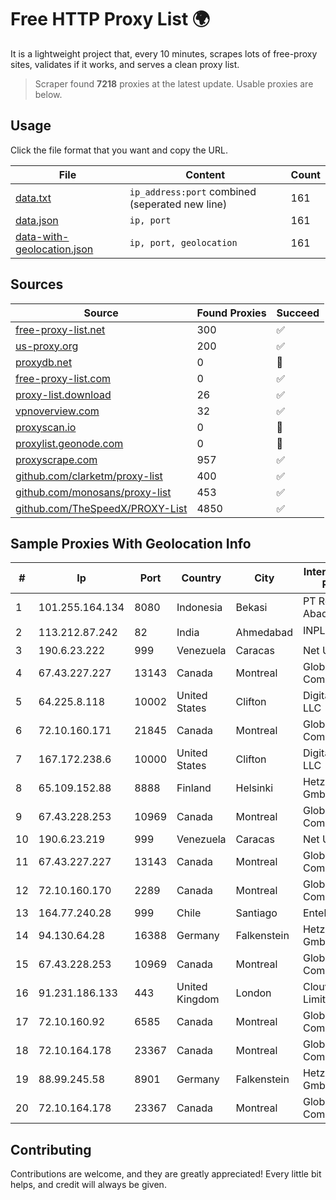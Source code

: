 
# Free HTTP Proxy List 🌍

It is a lightweight project that, every 10 minutes, scrapes lots of free-proxy sites, validates if it works, and serves a clean proxy list.


> Scraper found **7218** proxies at the latest update. Usable proxies are below.

## Usage

Click the file format that you want and copy the URL.


|File|Content|Count|
|----|-------|-----|
|[data.txt](https://raw.githubusercontent.com/themiralay/Proxy-List-World/master/data.txt)|`ip_address:port` combined (seperated new line)|161|
|[data.json](https://raw.githubusercontent.com/themiralay/Proxy-List-World/master/data.json)|`ip, port`|161|
|[data-with-geolocation.json](https://raw.githubusercontent.com/themiralay/Proxy-List-World/master/data-with-geolocation.json)|`ip, port, geolocation`|161|

## Sources

|Source|Found Proxies|Succeed|
|------|-------------|-------|
|[free-proxy-list.net](https://free-proxy-list.net)|300|✅|
|[us-proxy.org](https://www.us-proxy.org)|200|✅|
|[proxydb.net](http://proxydb.net)|0|🚫|
|[free-proxy-list.com](https://free-proxy-list.com/?page=&port=&type%5B%5D=http&type%5B%5D=https&up_time=0&search=Search)|0|✅|
|[proxy-list.download](https://www.proxy-list.download/HTTP)|26|✅|
|[vpnoverview.com](https://vpnoverview.com/privacy/anonymous-browsing/free-proxy-servers)|32|✅|
|[proxyscan.io](https://www.proxyscan.io)|0|🚫|
|[proxylist.geonode.com](https://proxylist.geonode.com/api/proxy-list?limit=300&page=1&sort_by=lastChecked&sort_type=desc&protocols=http,https)|0|🚫|
|[proxyscrape.com](https://api.proxyscrape.com/v2/?request=displayproxies&protocol=http&timeout=10000&country=all&ssl=all&anonymity=all)|957|✅|
|[github.com/clarketm/proxy-list](https://raw.githubusercontent.com/clarketm/proxy-list/master/proxy-list-raw.txt)|400|✅|
|[github.com/monosans/proxy-list](https://raw.githubusercontent.com/monosans/proxy-list/main/proxies/http.txt)|453|✅|
|[github.com/TheSpeedX/PROXY-List](https://raw.githubusercontent.com/TheSpeedX/PROXY-List/master/http.txt)|4850|✅|


## Sample Proxies With Geolocation Info

|#|Ip|Port|Country|City|Internet Service Provider|
|-|--|----|-------|----|-------------------------|
|1|101.255.164.134|8080|Indonesia|Bekasi|PT Remala Abadi|
|2|113.212.87.242|82|India|Ahmedabad|INPLs|
|3|190.6.23.222|999|Venezuela|Caracas|Net Uno|
|4|67.43.227.227|13143|Canada|Montreal|GloboTech Communications|
|5|64.225.8.118|10002|United States|Clifton|DigitalOcean, LLC|
|6|72.10.160.171|21845|Canada|Montreal|GloboTech Communications|
|7|167.172.238.6|10000|United States|Clifton|DigitalOcean, LLC|
|8|65.109.152.88|8888|Finland|Helsinki|Hetzner Online GmbH|
|9|67.43.228.253|10969|Canada|Montreal|GloboTech Communications|
|10|190.6.23.219|999|Venezuela|Caracas|Net Uno|
|11|67.43.227.227|13143|Canada|Montreal|GloboTech Communications|
|12|72.10.160.170|2289|Canada|Montreal|GloboTech Communications|
|13|164.77.240.28|999|Chile|Santiago|Entel Chile S.A.|
|14|94.130.64.28|16388|Germany|Falkenstein|Hetzner Online GmbH|
|15|67.43.228.253|10969|Canada|Montreal|GloboTech Communications|
|16|91.231.186.133|443|United Kingdom|London|Clouvider Limited|
|17|72.10.160.92|6585|Canada|Montreal|GloboTech Communications|
|18|72.10.164.178|23367|Canada|Montreal|GloboTech Communications|
|19|88.99.245.58|8901|Germany|Falkenstein|Hetzner Online GmbH|
|20|72.10.164.178|23367|Canada|Montreal|GloboTech Communications|



## Contributing

Contributions are welcome, and they are greatly appreciated! Every
little bit helps, and credit will always be given.

